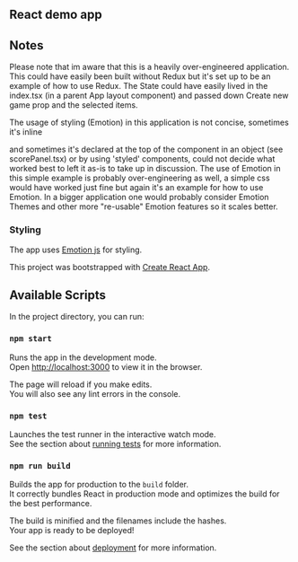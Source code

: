 ## React demo app

## Notes
Please note that im aware that this is a heavily over-engineered application. This could have easily been built without Redux but it's set up to be an example of how to use Redux. The State could have easily lived in the index.tsx (in a parent App layout component) and passed down Create new game prop and the selected items. 

The usage of styling (Emotion) in this application is not concise, sometimes it's inline <div css="" /> and sometimes it's declared at the top of the component in an object (see scorePanel.tsx) or by using 'styled' components, could not decide what worked best to left it as-is to take up in discussion. The use of Emotion in this simple example is probably over-engineering as well, a simple css would have worked just fine but again it's an example for how to use Emotion. In a bigger application one would probably consider Emotion Themes and other more "re-usable" Emotion features so it scales better. 

### Styling
The app uses [Emotion js](https://github.com/emotion-js/emotion) for styling.

This project was bootstrapped with [Create React App](https://github.com/facebook/create-react-app).

## Available Scripts

In the project directory, you can run:

### `npm start`

Runs the app in the development mode.<br>
Open [http://localhost:3000](http://localhost:3000) to view it in the browser.

The page will reload if you make edits.<br>
You will also see any lint errors in the console.

### `npm test`

Launches the test runner in the interactive watch mode.<br>
See the section about [running tests](https://facebook.github.io/create-react-app/docs/running-tests) for more information.

### `npm run build`

Builds the app for production to the `build` folder.<br>
It correctly bundles React in production mode and optimizes the build for the best performance.

The build is minified and the filenames include the hashes.<br>
Your app is ready to be deployed!

See the section about [deployment](https://facebook.github.io/create-react-app/docs/deployment) for more information.
